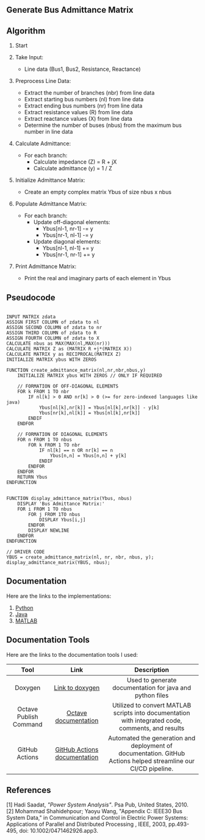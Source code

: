 ## Generate Bus Admittance Matrix

## Algorithm
1. Start

2. Take Input:
   - Line data (Bus1, Bus2, Resistance, Reactance)

3. Preprocess Line Data:
   - Extract the number of branches (nbr) from line data
   - Extract starting bus numbers (nl) from line data
   - Extract ending bus numbers (nr) from line data
   - Extract resistance values (R) from line data
   - Extract reactance values (X) from line data
   - Determine the number of buses (nbus) from the maximum bus number in line data

4. Calculate Admittance:
   - For each branch:
     - Calculate impedance (Z) = R + jX
     - Calculate admittance (y) = 1 / Z

5. Initialize Admittance Matrix:
   - Create an empty complex matrix Ybus of size nbus x nbus

6. Populate Admittance Matrix:
   - For each branch:
     - Update off-diagonal elements:
       - Ybus[nl-1, nr-1] -= y
       - Ybus[nr-1, nl-1] -= y
     - Update diagonal elements:
       - Ybus[nl-1, nl-1] += y
       - Ybus[nr-1, nr-1] += y

7. Print Admittance Matrix:
   - Print the real and imaginary parts of each element in Ybus


## Pseudocode

```pseudocode

INPUT MATRIX zdata
ASSIGN FIRST COLUMN of zdata to nl
ASSIGN SECOND COLUMN of zdata to nr
ASSIGN THIRD COLUMN of zdata to R
ASSIGN FOURTH COLUMN of zdata to X
CALCULATE nbus as MAX(MAX(nl,MAX(nr)))
CALCULATE MATRIX Z as (MATRIX R +j*(MATRIX X))
CALCULATE MATRIX y as RECIPROCAL(MATRIX Z)
INITIALIZE MATRIX ybus WITH ZEROS

FUNCTION create_admittance_matrix(nl,nr,nbr,nbus,y)
    INITIALIZE MATRIX ybus WITH ZEROS // ONLY IF REQUIRED

    // FORMATION OF OFF-DIAGONAL ELEMENTS
    FOR k FROM 1 TO nbr
        IF nl[k] > 0 AND nr[k] > 0 (>= for zero-indexed languages like java)
            Ybus[nl[k],nr[k]] = Ybus[nl[k],nr[k]] - y[k]
            Ybus[nr[k],nl[k]] = Ybus[nl[k],nr[k]]
        ENDIF
    ENDFOR

    // FORMATION OF DIAGONAL ELEMENTS
    FOR n FROM 1 TO nbus
        FOR k FROM 1 TO nbr
            IF nl[k] == n OR nr[k] == n
                Ybus[n,n] = Ybus[n,n] + y[k]
            ENDIF
        ENDFOR
    ENDFOR
    RETURN Ybus
ENDFUNCTION


FUNCTION display_admittance_matrix(Ybus, nbus)
    DISPLAY 'Bus Admittance Matrix:'
    FOR i FROM 1 TO nbus
        FOR j FROM 1TO nbus
            DISPLAY Ybus[i,j]
        ENDFOR
        DISPLAY NEWLINE
    ENDFOR
ENDFUNCTION

// DRIVER CODE
YBUS = create_admittance_matrix(nl, nr, nbr, nbus, y);
display_admittance_matrix(YBUS, nbus);
```

## Documentation

Here are the links to the implementations:

1. [Python](./docs/html/namespaceYbus__Python.html)
2. [Java](./docs/html/classes.html)
3. [MATLAB](./Ybus/matlab/html/Ybus_matlab.html)

## Documentation Tools

Here are the links to the documentation tools I used:

|Tool|Link|Description|
|:--:|:--:|:--:|
|Doxygen|[Link to doxygen](https://doxygen.nl/index.html)|Used to generate documentation for java and python files|
|Octave Publish Command|  [Octave documentation](https://www.gnu.org/software/octave/doc/interpreter/Publishing-Markdown.html)|Utilized to convert MATLAB scripts into documentation with integrated code, comments, and results|
|GitHub Actions|[GitHub Actions documentation](https://docs.github.com/en/actions)|Automated the generation and deployment of documentation. GitHub Actions helped streamline our CI/CD pipeline.|


## References

[1] Hadi Saadat, *"Power System Analysis"*. Psa Pub, United States, 2010.\
[2] Mohammad Shahidehpour; Yaoyu Wang, "Appendix C: IEEE30 Bus System Data," in Communication and Control in Electric Power Systems: Applications of Parallel and Distributed Processing , IEEE, 2003, pp.493-495, doi: 10.1002/0471462926.app3.
